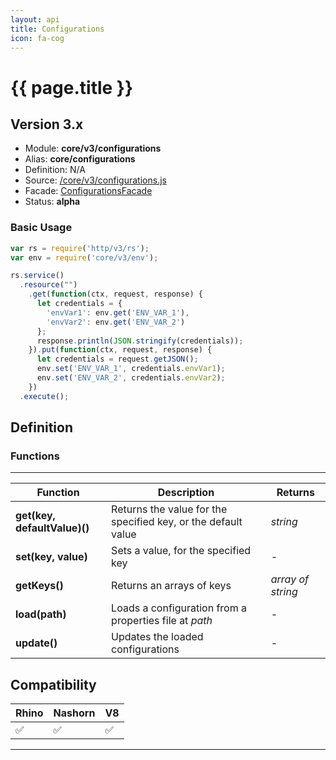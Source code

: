 ```yaml
---
layout: api
title: Configurations
icon: fa-cog
---
```


{{ page.title }}
===

Version 3.x
---

- Module: **core/v3/configurations**
- Alias: **core/configurations**
- Definition: N/A
- Source: [/core/v3/configurations.js](https://github.com/dirigiblelabs/api-v3-core/blob/master/core/v3/configurations.js)
- Facade: [ConfigurationsFacade](https://github.com/eclipse/dirigible/blob/master/modules/commons-config/src/main/java/org/eclipse/dirigible/commons/config/Configuration.java)
- Status: **alpha**

### Basic Usage

```javascript
var rs = require('http/v3/rs');
var env = require('core/v3/env');

rs.service()
  .resource("")
    .get(function(ctx, request, response) {
      let credentials = {
        'envVar1': env.get('ENV_VAR_1'),
        'envVar2': env.get('ENV_VAR_2')
      };
      response.println(JSON.stringify(credentials));
    }).put(function(ctx, request, response) {
      let credentials = request.getJSON();
      env.set('ENV_VAR_1', credentials.envVar1);
      env.set('ENV_VAR_2', credentials.envVar2);
    })
  .execute();

```



Definition
---

### Functions

---

Function     | Description | Returns
------------ | ----------- | --------
**get(key, defaultValue)()** | Returns the value for the specified key, or the default value | *string*
**set(key, value)** | Sets a value, for the specified key | *-*
**getKeys()** | Returns an arrays of keys | *array of string*
**load(path)** | Loads a configuration from a properties file at *path* | *-* 
**update()** | Updates the loaded configurations | *-*


Compatibility
---

Rhino | Nashorn | V8
----- | ------- | --------
 ✅  | ✅  | ✅

---
